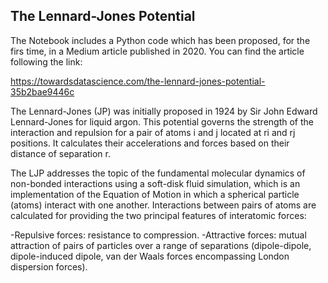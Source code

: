 ## The Lennard-Jones Potential

The Notebook includes a Python code which has been proposed, for the firs time, in a Medium article published in 2020. You can find the article following the link:

https://towardsdatascience.com/the-lennard-jones-potential-35b2bae9446c

The Lennard-Jones (JP) was initially proposed in 1924 by Sir John Edward Lennard-Jones for liquid argon. 
This potential governs the strength of the interaction and repulsion for a pair of atoms i and j located at ri and rj positions. 
It calculates their accelerations and forces based on their distance of separation r.

The LJP addresses the topic of the fundamental molecular dynamics of non-bonded interactions using a soft-disk fluid simulation, which is an implementation of the Equation of Motion in which a spherical particle (atoms) interact with one another. Interactions between pairs of atoms are calculated for providing the two principal features of interatomic forces:

-Repulsive forces: resistance to compression.
-Attractive forces: mutual attraction of pairs of particles over a range of separations (dipole-dipole, dipole-induced dipole, van der Waals forces encompassing London dispersion forces).
